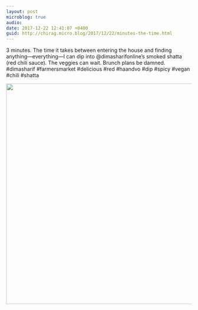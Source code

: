 ```yaml
---
layout: post
microblog: true
audio: 
date: 2017-12-22 12:41:07 +0400
guid: http://chirag.micro.blog/2017/12/22/minutes-the-time.html
---
```

3 minutes. The time it takes between entering the house and finding anything—everything—I can dip into @dimasharifonline’s smoked shatta (red chili sauce). The veggies can wait. Brunch plans be damned. #dimasharif #farmersmarket #delicious #red #haandvo #dip #spicy #vegan #chili #shatta

<img src="http://chirag.micro.blog/uploads/2017/8a9d77cac8.jpg" width="600" height="599" />
